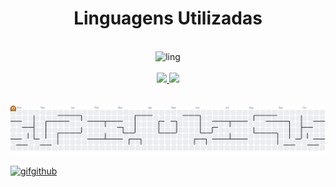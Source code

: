 <h1 align="center">Linguagens Utilizadas</h1>
<div style="display: inline_block" align="center"><br>
  <img alt="ling" src="https://skillicons.dev/icons?i=js,html,css,c,https://skillicons.dev">
</div>
<br>


<div align="center">
  <a href="https://beacons.ai/leandrosaltorato">
  <!-- <img height="180em" src="https://github-readme-stats.vercel.app/api?username=leandrosaltorato&hide_title=false&hide_rank=false&show_icons=true&include_all_commits=true&count_private=true&disable_animations=false&theme=midnight-purple&locale=en&hide_border=false&order=1&rank_icon=github" alt="stats graph"  /> -->
  <img height="180em" src="https://github-readme-stats.vercel.app/api?username=leandrosaltorato&show_icons=true&theme=midnight-purple&rank_icon=github">
  <img height="180em" src="https://github-readme-stats.vercel.app/api/top-langs/?username=leandrosaltorato&layout=compact&theme=midnight-purple">
</div>
<br>
<br>

<picture>
  <source media="(prefers-color-scheme: dark)" srcset="https://raw.githubusercontent.com/leandrosaltorato/leandrosaltorato/output/pacman-contribution-graph-dark.svg">
  <!-- <source media="(prefers-color-scheme: light)" srcset="https://raw.githubusercontent.com/leandrosaltorato/leandrosaltorato/output/pacman-contribution-graph.svg"> -->
  <img alt="pacman contribution graph" src="https://raw.githubusercontent.com/leandrosaltorato/leandrosaltorato/output/pacman-contribution-graph.svg">
</picture>


![gifgithub](https://github.com/user-attachments/assets/54dc1f7a-f327-43ab-ae9c-58c7421eee39)

<br/>

###
